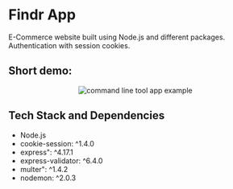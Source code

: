 # Findr App

E-Commerce website built using Node.js and different packages. Authentication with session cookies.

## Short demo:

<p align ="center">
<img src="./findr_mov.gif" alt="command line tool app example">
</p>

## Tech Stack and Dependencies

-   Node.js
-   cookie-session: ^1.4.0
-   express": ^4.17.1
-   express-validator: ^6.4.0
-   multer": ^1.4.2
-   nodemon: ^2.0.3
